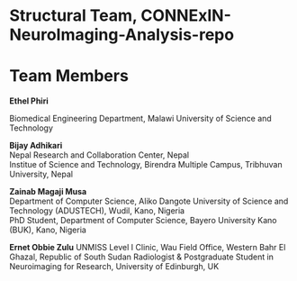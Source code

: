 # Structural Team, CONNExIN-NeuroImaging-Analysis-repo

# Team Members

**Ethel Phiri**

Biomedical Engineering Department, Malawi University of Science and Technology

**Bijay Adhikari**  
Nepal Research and Collaboration Center, Nepal  
Institue of Science and Technology, Birendra Multiple Campus, Tribhuvan University, Nepal

**Zainab Magaji Musa**  
Department of Computer Science, Aliko Dangote University of Science and Technology (ADUSTECH), Wudil, Kano, Nigeria  
PhD Student, Department of Computer Science, Bayero University Kano (BUK), Kano, Nigeria

**Ernet Obbie Zulu**
UNMISS Level I Clinic, Wau Field Office, Western Bahr El Ghazal, Republic of South Sudan
Radiologist & Postgraduate Student in Neuroimaging for Research, University of Edinburgh, UK
